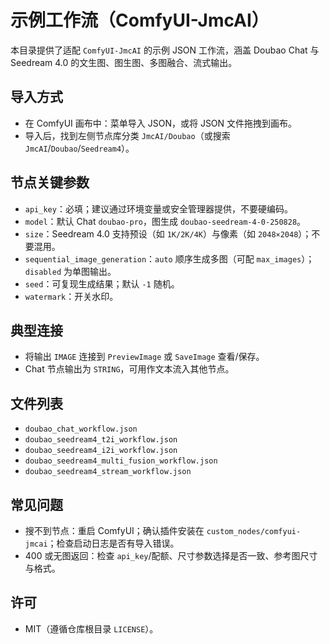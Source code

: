 # 示例工作流（ComfyUI-JmcAI）

本目录提供了适配 `ComfyUI-JmcAI` 的示例 JSON 工作流，涵盖 Doubao Chat 与 Seedream 4.0 的文生图、图生图、多图融合、流式输出。

## 导入方式
- 在 ComfyUI 画布中：菜单导入 JSON，或将 JSON 文件拖拽到画布。
- 导入后，找到左侧节点库分类 `JmcAI/Doubao`（或搜索 `JmcAI`/`Doubao`/`Seedream4`）。

## 节点关键参数
- `api_key`：必填；建议通过环境变量或安全管理器提供，不要硬编码。
- `model`：默认 Chat `doubao-pro`，图生成 `doubao-seedream-4-0-250828`。
- `size`：Seedream 4.0 支持预设（如 `1K/2K/4K`）与像素（如 `2048×2048`）；不要混用。
- `sequential_image_generation`：`auto` 顺序生成多图（可配 `max_images`）；`disabled` 为单图输出。
- `seed`：可复现生成结果；默认 `-1` 随机。
- `watermark`：开关水印。

## 典型连接
- 将输出 `IMAGE` 连接到 `PreviewImage` 或 `SaveImage` 查看/保存。
- Chat 节点输出为 `STRING`，可用作文本流入其他节点。

## 文件列表
- `doubao_chat_workflow.json`
- `doubao_seedream4_t2i_workflow.json`
- `doubao_seedream4_i2i_workflow.json`
- `doubao_seedream4_multi_fusion_workflow.json`
- `doubao_seedream4_stream_workflow.json`

## 常见问题
- 搜不到节点：重启 ComfyUI；确认插件安装在 `custom_nodes/comfyui-jmcai`；检查启动日志是否有导入错误。
- 400 或无图返回：检查 `api_key`/配额、尺寸参数选择是否一致、参考图尺寸与格式。

## 许可
- MIT（遵循仓库根目录 `LICENSE`）。